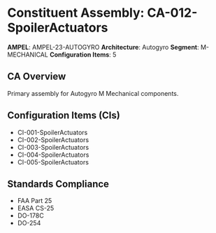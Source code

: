 # Constituent Assembly: CA-012-SpoilerActuators

**AMPEL**: AMPEL-23-AUTOGYRO
**Architecture**: Autogyro
**Segment**: M-MECHANICAL
**Configuration Items**: 5

## CA Overview
Primary assembly for Autogyro M Mechanical components.

## Configuration Items (CIs)
- CI-001-SpoilerActuators
- CI-002-SpoilerActuators
- CI-003-SpoilerActuators
- CI-004-SpoilerActuators
- CI-005-SpoilerActuators

## Standards Compliance
- FAA Part 25
- EASA CS-25
- DO-178C
- DO-254
